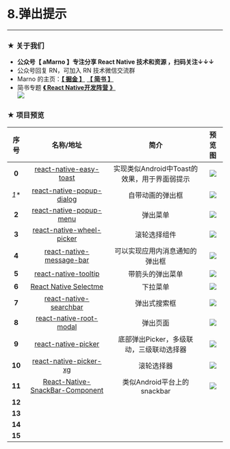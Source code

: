 # 8.弹出提示

*****

### ★ 关于我们

- **公众号【 aMarno 】专注分享 React Native 技术和资源 ，扫码关注↓↓↓**
- 公众号回复 RN，可加入 RN 技术微信交流群
- Marno 的主页：**[【 掘金 】](https://gold.xitu.io/user/56c1c513c24aa800534e85f3)** **[【 简书 】](http://www.jianshu.com/u/174a09ba6c25)**
- 简书专题 **[《 React Native开发阵营 》](http://www.jianshu.com/c/b4ce1d706d1f)**
</br>![](https://github.com/MarnoDev/react-native-open-project/blob/master/res/QR.jpg)

### ★ 项目预览
|序号|名称/地址|简介|预览图|
|:---:|:---:|:---:|:---:|
|**0**|[react-native-easy-toast](https://github.com/crazycodeboy/react-native-easy-toast)|实现类似Android中Toast的效果，用于界面弱提示|![](https://raw.githubusercontent.com/crazycodeboy/react-native-easy-toast/master/examples/Screenshots/react-native-easy-toast-screenshots.gif)|
|*1**|[react-native-popup-dialog](https://github.com/jacklam718/react-native-popup-dialog)|自带动画的弹出框|![](https://camo.githubusercontent.com/ffe672b5dfa5755571021a08b25ae952041f52ed/68747470733a2f2f6a61636b6c616d3731382e6769746875622e696f2f72656163742d6e61746976652d706f7075702d6469616c6f672f7265736f75726365732f706f7075702d6469616c6f672d736c6964652d616e696d6174696f6e2e676966)|
|**2**|[react-native-popup-menu](https://github.com/instea/react-native-popup-menu)|弹出菜单|![](https://github.com/instea/react-native-popup-menu/blob/master/android.demo.gif)|
|**3**|[react-native-wheel-picker](https://github.com/lesliesam/react-native-wheel-picker)|滚轮选择组件|![](https://raw.githubusercontent.com/lesliesam/react-native-wheel-picker/master/demo_android.gif)|
|**4**|[react-native-message-bar](https://github.com/KBLNY/react-native-message-bar)|可以实现应用内消息通知的弹出框|![](https://camo.githubusercontent.com/fca60200a77c86b804e6a8786caaa15d8cd10433/687474703a2f2f7333312e706f7374696d672e6f72672f6378713678357372662f556e7469746c65642e676966)|
|**5**|[react-native-tooltip](https://github.com/chirag04/react-native-tooltip)|带箭头的弹出菜单|![](https://github.com/chirag04/react-native-tooltip/blob/master/screenshot.png)|
|**6**|[React Native Selectme](https://github.com/gs-akhan/react-native-select)|下拉菜单|![](https://raw.githubusercontent.com/gs-akhan/react-native-select/master/dropdown-both.gif)|
|**7**|[react-native-searchbar](https://github.com/localz/react-native-searchbar)|弹出式搜索框|![](https://camo.githubusercontent.com/ae14f0bdfaa9b56177a97468ea757d5d9ca30c2e/687474703a2f2f692e696d6775722e636f6d2f69323159776e572e676966)|
|**8**|[react-native-root-modal](https://github.com/magicismight/react-native-root-modal)|弹出页面|![](https://github.com/magicismight/react-native-root-modal/blob/master/Example/screenShoot.ios.gif)|
|**9**|[react-native-picker](https://github.com/beefe/react-native-picker)|底部弹出Picker，多级联动，三级联动选择器|![](https://github.com/beefe/react-native-picker/blob/master/doc/ui4.jpg)|
|**10**|[react-native-picker-xg](https://github.com/xgfe/react-native-picker-xg)|滚轮选择器|![](https://raw.githubusercontent.com/lulutia/react-native-tpicker/master/show.gif)|
|**11**|[React-Native-SnackBar-Component](https://github.com/SiDevesh/React-Native-SnackBar-Component)|类似Android平台上的snackbar|![](https://camo.githubusercontent.com/9a97a6b6084fedbdda5756ce6d6c1e6610944bca/68747470733a2f2f6d656469612e67697068792e636f6d2f6d656469612f7a43685453576f6737544e6d4d2f67697068792e676966)|
|**12**|[]()||![]()|
|**13**|[]()||![]()|
|**14**|[]()||![]()|
|**15**|[]()||![]()|

